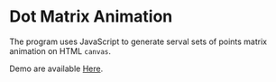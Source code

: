 # Dot Matrix Animation

The program uses JavaScript to generate serval sets of points matrix animation on HTML `canvas`.

Demo are available [Here](sqmscm.github.io/DotMatrixAnimation).
